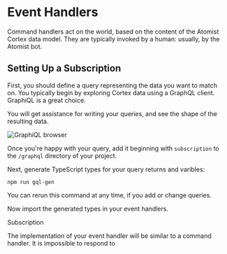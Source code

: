 # Event Handlers
Command handlers act on the world, based on the content of the Atomist Cortex data model. They are typically invoked by a human: usually, by the Atomist bot.

## Setting Up a Subscription

First, you should define a query representing the data you want to match on. You typically begin by exploring Cortex data using a GraphQL client. GraphiQL is a great choice.

You will get assistance for writing your queries, and see the shape of the resulting data.

![GraphiQL browser](images/graphiql.png "GraphiQL")

Once you're happy with your query, add it beginning with `subscription` to the `/graphql` directory of your project.

Next, generate TypeScript types for your query returns and varibles:

```
npm run gql-gen
```

You can rerun this command at any time, if you add or change queries.

Now import the generated types in your event handlers.

Subscription

The implementation of your event handler will be similar to a command handler. It is impossible to respond to